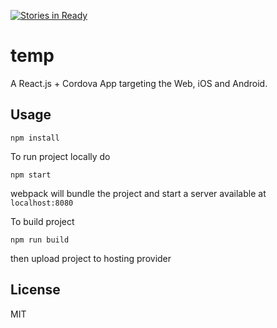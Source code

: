 [![Stories in Ready](https://badge.waffle.io/r3dm/temp.png?label=ready&title=Ready)](https://waffle.io/r3dm/temp)

# temp
A React.js + Cordova App targeting the Web, iOS and Android.

## Usage

    npm install

To run project locally do

    npm start

webpack will bundle the project and start a server available at `localhost:8080`

To build project

    npm run build

then upload project to hosting provider

## License

MIT
